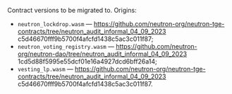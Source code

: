 Contract versions to be migrated to. Origins:

- `neutron_lockdrop.wasm` — https://github.com/neutron-org/neutron-tge-contracts/tree/neutron_audit_informal_04_09_2023 c5d46670fff9b5700f4afcfd1438c5ac3c011f87;
- `neutron_voting_registry.wasm` — https://github.com/neutron-org/neutron-dao/tree/neutron_audit_informal_04_09_2023 1cd5d88f5995e55dcf01e16a4927dcd6bff26a14;
- `vesting_lp.wasm` — https://github.com/neutron-org/neutron-tge-contracts/tree/neutron_audit_informal_04_09_2023 c5d46670fff9b5700f4afcfd1438c5ac3c011f87.
